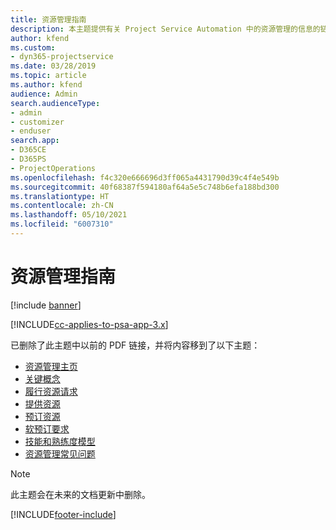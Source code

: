 ```yaml
---
title: 资源管理指南
description: 本主题提供有关 Project Service Automation 中的资源管理的信息的链接
author: kfend
ms.custom:
- dyn365-projectservice
ms.date: 03/28/2019
ms.topic: article
ms.author: kfend
audience: Admin
search.audienceType:
- admin
- customizer
- enduser
search.app:
- D365CE
- D365PS
- ProjectOperations
ms.openlocfilehash: f4c320e666696d3ff065a4431790d39c4f4e549b
ms.sourcegitcommit: 40f68387f594180af64a5e5c748b6efa188bd300
ms.translationtype: HT
ms.contentlocale: zh-CN
ms.lasthandoff: 05/10/2021
ms.locfileid: "6007310"
---
```

# <a name="resource-management-guide"></a>资源管理指南

[!include [banner](../../includes/psa-now-project-operations.md)]

[!INCLUDE[cc-applies-to-psa-app-3.x](../../includes/cc-applies-to-psa-app-3x.md)]

已删除了此主题中以前的 PDF 链接，并将内容移到了以下主题：

- [资源管理主页](../resource-management-home-page.md)
- [关键概念](../reports-key-concepts.md)
- [履行资源请求](../resource-management-fulfill-requests.md)
- [提供资源](../resource-management-propose-resources.md)
- [预订资源](../resource-management-book-resources-scheduleboard.md)
- [软预订要求](../resource-management-softbook-requirements.md)
- [技能和熟练度模型](../resource-management-skills-proficiency.md)
- [资源管理常见问题](../resource-management-faq.md)

> [!NOTE]
> 此主题会在未来的文档更新中删除。 


[!INCLUDE[footer-include](../../includes/footer-banner.md)]